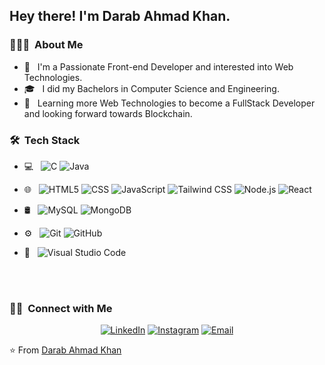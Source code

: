 <h2> Hey there! I'm Darab Ahmad Khan.</h2>

<h3> 👨🏻‍💻 &nbsp;About Me </h3>

- 🤔 &nbsp; I'm a Passionate Front-end Developer and interested into Web Technologies.
- 🎓 &nbsp; I did my Bachelors in Computer Science and Engineering.
- 🌱 &nbsp; Learning more Web Technologies to become a FullStack Developer and looking forward towards Blockchain.

<h3> 🛠 &nbsp;Tech Stack</h3>

- 💻 &nbsp;
  ![C](https://img.shields.io/badge/-C-333333?style=flat&logo=C&logoColor=007396)
  ![Java](https://img.shields.io/badge/-Java-333333?style=flat&logo=Java&logoColor=007396)
  
- 🌐 &nbsp;
  ![HTML5](https://img.shields.io/badge/-HTML5-333333?style=flat&logo=HTML5)
  ![CSS](https://img.shields.io/badge/-CSS-333333?style=flat&logo=CSS3&logoColor=1572B6)
  ![JavaScript](https://img.shields.io/badge/-JavaScript-333333?style=flat&logo=javascript)
  ![Tailwind CSS](https://img.shields.io/badge/-TailwindCSS-333333?style=flat&logo=TailwindCSS&logoColor=563D7C)
  ![Node.js](https://img.shields.io/badge/-Node.js-333333?style=flat&logo=node.js)
  ![React](https://img.shields.io/badge/-React-333333?style=flat&logo=react)
- 🛢 &nbsp;
  ![MySQL](https://img.shields.io/badge/-MySQL-333333?style=flat&logo=mysql)
  ![MongoDB](https://img.shields.io/badge/-MongoDB-333333?style=flat&logo=mongodb)
- ⚙️ &nbsp;
  ![Git](https://img.shields.io/badge/-Git-333333?style=flat&logo=git)
  ![GitHub](https://img.shields.io/badge/-GitHub-333333?style=flat&logo=github)
- 🔧 &nbsp;
  ![Visual Studio Code](https://img.shields.io/badge/-Visual%20Studio%20Code-333333?style=flat&logo=visual-studio-code&logoColor=007ACC)
<br/>

<br/>

<h3> 🤝🏻 &nbsp;Connect with Me </h3>

<p align="center">
<a href="https://www.linkedin.com/in/darab-ahmad-khan/"><img alt="LinkedIn" src="https://img.shields.io/badge/LinkedIn-Darab%20Ahmad%20Khan-blue?style=flat-square&logo=linkedin"></a>
<a href="https://www.instagram.com/beingdarabkhan/"><img alt="Instagram" src="https://img.shields.io/badge/Instagram-beingdarabkhan-blue?style=flat-square&logo=instagram"></a>
<a href="mailto:avsingh@aksam25@gmail.com"><img alt="Email" src="https://img.shields.io/badge/Email-aksam25@gmail.com-blue?style=flat-square&logo=gmail"></a>
</p>

⭐️ From [Darab Ahmad Khan](https://github.com/kingdarabahmad)
